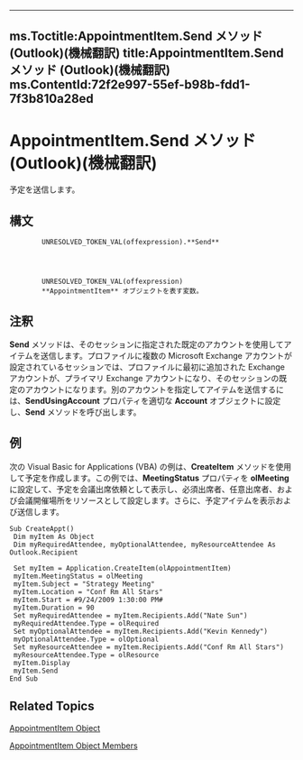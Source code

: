 

---
ms.Toctitle:AppointmentItem.Send メソッド (Outlook)(機械翻訳)
title:AppointmentItem.Send メソッド (Outlook)(機械翻訳)
ms.ContentId:72f2e997-55ef-b98b-fdd1-7f3b810a28ed
---
# AppointmentItem.Send メソッド (Outlook)(機械翻訳)




予定を送信します。

## 構文

            UNRESOLVED_TOKEN_VAL(offexpression).**Send**




            UNRESOLVED_TOKEN_VAL(offexpression)
            **AppointmentItem** オブジェクトを表す変数。



## 注釈
**Send** メソッドは、そのセッションに指定された既定のアカウントを使用してアイテムを送信します。プロファイルに複数の Microsoft Exchange アカウントが設定されているセッションでは、プロファイルに最初に追加された Exchange アカウントが、プライマリ Exchange アカウントになり、そのセッションの既定のアカウントになります。別のアカウントを指定してアイテムを送信するには、**SendUsingAccount** プロパティを適切な **Account** オブジェクトに設定し、**Send** メソッドを呼び出します。



## 例
次の Visual Basic for Applications (VBA) の例は、**CreateItem** メソッドを使用して予定を作成します。この例では、**MeetingStatus** プロパティを **olMeeting** に設定して、予定を会議出席依頼として表示し、必須出席者、任意出席者、および会議開催場所をリソースとして設定します。さらに、予定アイテムを表示および送信します。

```vba
Sub CreateAppt() 
 Dim myItem As Object 
 Dim myRequiredAttendee, myOptionalAttendee, myResourceAttendee As Outlook.Recipient 
 
 Set myItem = Application.CreateItem(olAppointmentItem) 
 myItem.MeetingStatus = olMeeting 
 myItem.Subject = "Strategy Meeting" 
 myItem.Location = "Conf Rm All Stars" 
 myItem.Start = #9/24/2009 1:30:00 PM# 
 myItem.Duration = 90 
 Set myRequiredAttendee = myItem.Recipients.Add("Nate Sun") 
 myRequiredAttendee.Type = olRequired 
 Set myOptionalAttendee = myItem.Recipients.Add("Kevin Kennedy") 
 myOptionalAttendee.Type = olOptional 
 Set myResourceAttendee = myItem.Recipients.Add("Conf Rm All Stars") 
 myResourceAttendee.Type = olResource 
 myItem.Display 
 myItem.Send 
End Sub
```




## Related Topics

[AppointmentItem Object](204a409d-654e-27aa-643a-8344c631b82d.md)

[AppointmentItem Object Members](c72c459d-6d3c-7a05-aa4a-b1b767ddc0b2.md)




